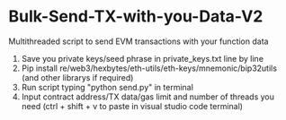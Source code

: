 # Bulk-Send-TX-with-you-Data-V2
Multithreaded script to send EVM transactions with your function data

1. Save you private keys/seed phrase in private_keys.txt line by line
2. Pip install re/web3/hexbytes/eth-utils/eth-keys/mnemonic/bip32utils (and other librarys if required)
3. Run script typing "python send.py" in terminal
4. Input contract address/TX data/gas limit and number of threads you need (ctrl + shift + v to paste in visual studio code terminal)
